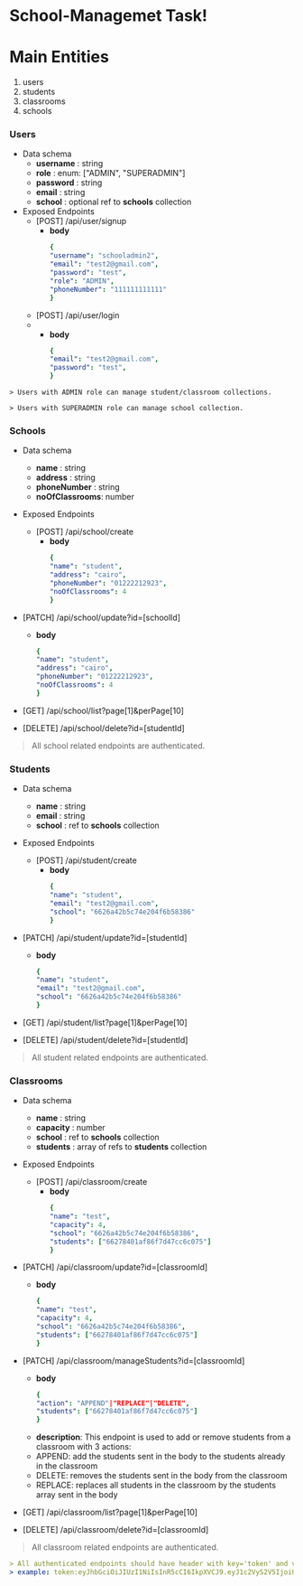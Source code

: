# School-Managemet Task!

# Main Entities
1. users 
2. students 
3. classrooms
4. schools

### Users
* Data schema
	* **username** : string
	* **role** : enum: ["ADMIN", "SUPERADMIN"]
	* **password** : string
	* **email** : string
	* **school** :  optional ref to **schools** collection
* Exposed Endpoints
  * [POST] /api/user/signup
	  * **body**
		```yaml
		{
		"username": "schooladmin2",
		"email": "test2@gmail.com",
		"password": "test",
		"role": "ADMIN",
		"phoneNumber": "111111111111"
		}
		```
  * [POST] /api/user/login
  * * **body**
		```yaml
		{
		"email": "test2@gmail.com",
		"password": "test",
		}
		```
```
> Users with ADMIN role can manage student/classroom collections.

> Users with SUPERADMIN role can manage school collection.
```

### Schools
* Data schema
	* **name** : string
	* **address** : string
	* **phoneNumber** :  string
	* **noOfClassrooms**: number
	
* Exposed Endpoints
  * [POST] /api/school/create
	  * **body**
		```yaml
		{
		"name": "student",
		"address": "cairo",
		"phoneNumber": "01222212923",
		"noOfClassrooms": 4
		}
		```
* [PATCH] /api/school/update?id=[schoolId]
	 * **body**
		```yaml
		{
		"name": "student",
		"address": "cairo",
		"phoneNumber": "01222212923",
		"noOfClassrooms": 4
		}
		```
* [GET] /api/school/list?page[1]&perPage[10]
* [DELETE] /api/school/delete?id=[studentId]
> All school related endpoints are authenticated.

### Students
* Data schema
	* **name** : string
	* **email** : string
	* **school** :  ref to **schools** collection
	
* Exposed Endpoints
  * [POST] /api/student/create
	  * **body**
		```yaml
		{
		"name": "student",
		"email": "test2@gmail.com",
		"school": "6626a42b5c74e204f6b58386"
		}
		```
* [PATCH] /api/student/update?id=[studentId]
	 * **body**
		```yaml
		{
		"name": "student",
		"email": "test2@gmail.com",
		"school": "6626a42b5c74e204f6b58386"
		}
		```
* [GET] /api/student/list?page[1]&perPage[10]
* [DELETE] /api/student/delete?id=[studentId]
> All student related endpoints are authenticated.

### Classrooms
* Data schema
	* **name** : string
	* **capacity** : number
	* **school** :  ref to **schools** collection
	* **students** :  array of refs to **students** collection
	
* Exposed Endpoints
  * [POST] /api/classroom/create
	  * **body**
		```yaml
		{
		"name": "test",
		"capacity": 4,
		"school": "6626a42b5c74e204f6b58386",
		"students": ["66278401af86f7d47cc6c075"]
		}
		```
* [PATCH] /api/classroom/update?id=[classroomId]
	 * **body**
		```yaml
		{
		"name": "test",
		"capacity": 4,
		"school": "6626a42b5c74e204f6b58386",
		"students": ["66278401af86f7d47cc6c075"]
		}
		```
* [PATCH] /api/classroom/manageStudents?id=[classroomId]
	 * **body**
		```yaml
		{
		"action": "APPEND"|"REPLACE"|"DELETE",
		"students": ["66278401af86f7d47cc6c075"]
		}
		```
    * **description**:
    This endpoint is used to add or remove students from a classroom with 3 actions:
    * APPEND: add the students sent in the body to the students already in the classroom
    * DELETE: removes the students sent in the body from the classroom
    * REPLACE: replaces all students in the classroom by the students array sent in the body
    
* [GET] /api/classroom/list?page[1]&perPage[10]
* [DELETE] /api/classroom/delete?id=[classroomId]
> All classroom related endpoints are authenticated.

```yaml
> All authenticated endpoints should have header with key='token' and value=token obtained from login or signup endpoint
> example: token:eyJhbGciOiJIUzI1NiIsInR5cCI6IkpXVCJ9.eyJ1c2VyS2V5IjoiU1VQRVJBRE1JTiIsInVzZXJJZCI6IjY2MjdkOWQ4ZjEzN2M5ODQ5Y2EwMWNlOCIsImlhdCI6MTcxMzg4NzcwNSwiZXhwIjoxODA4NTYwNTA1fQ.MK_V8RnsmSjqmoyP5waTXH9IQ4s7Bu7t1QEXO0Y6rWWW
```